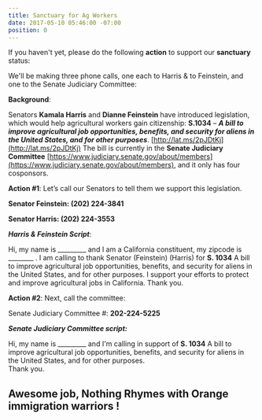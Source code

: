 ```yaml
---
title: Sanctuary for Ag Workers
date: 2017-05-10 05:46:00 -07:00
position: 0
---
```


If you haven't yet, please do the following **action** to support our **sanctuary** status:

We'll be making three phone calls, one each to Harris & to Feinstein, and one to the Senate Judiciary Committee:

**Background**:

Senators **Kamala Harris** and **Dianne Feinstein** have introduced legislation, which would help agricultural workers gain citizenship: **S.1034** – ***A bill to improve agricultural job opportunities, benefits, and security for aliens in the United States, and for other purposes***.  [http://lat.ms/2pJDtKj](http://lat.ms/2pJDtKj)  The bill is currently in the **Senate Judiciary Committee** [https://www.judiciary.senate.gov/about/members](https://www.judiciary.senate.gov/about/members), and it only has four cosponsors. 

**Action #1**:
Let’s call our Senators to tell them we support this legislation. 

**Senator Feinstein: (202) 224-3841**

**Senator Harris:  (202) 224-3553**

***Harris & Feinstein Script***:

Hi, my name is _________ and I am a California constituent, my zipcode is ________ .  I am calling to thank Senator (Feinstein) (Harris) for **S. 1034** A bill to improve agricultural job opportunities, benefits, and security for aliens in the United States, and for other purposes.  I support your efforts to protect and improve agricultural jobs in California.  Thank you.

**Action #2**:  Next, call the committee:

Senate Judiciary Committee #: **202-224-5225**

***Senate Judiciary Committee script:***

Hi, my name is _________ and I'm calling in support of **S. 1034** A bill to improve agricultural job opportunities, benefits, and security for aliens in the United States, and for other purposes.  
Thank you.

## Awesome job, Nothing Rhymes with Orange immigration warriors !







